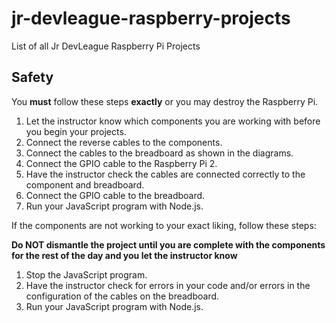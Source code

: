 # jr-devleague-raspberry-projects
List of all Jr DevLeague Raspberry Pi Projects

## Safety
You **must** follow these steps **exactly** or you may destroy the Raspberry Pi.

1. Let the instructor know which components you are working with before you begin your projects.
2. Connect the reverse cables to the components.
3. Connect the cables to the breadboard as shown in the diagrams. 
4. Connect the GPIO cable to the Raspberry Pi 2.
5. Have the instructor check the cables are connected correctly to the component and breadboard.
6. Connect the GPIO cable to the breadboard.
7. Run your JavaScript program with Node.js. 

If the components are not working to your exact liking, follow these steps:

**Do NOT dismantle the project until you are complete with the components for the rest of the day and you let the instructor know**

1. Stop the JavaScript program.
2. Have the instructor check for errors in your code and/or errors in the configuration of the cables on the breadboard. 
3. Run your JavaScript program with Node.js.
